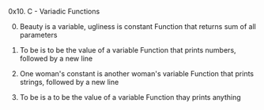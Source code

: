 0x10. C - Variadic Functions

0. Beauty is a variable, ugliness is constant 
	Function that returns sum of all parameters

1. To be is to be the value of a variable
	Function that prints numbers, followed by a new line

2. One woman's constant is another woman's variable
	Function that prints strings, followed by a new line

3. To be is a to be the value of a variable
	Function thay prints anything
